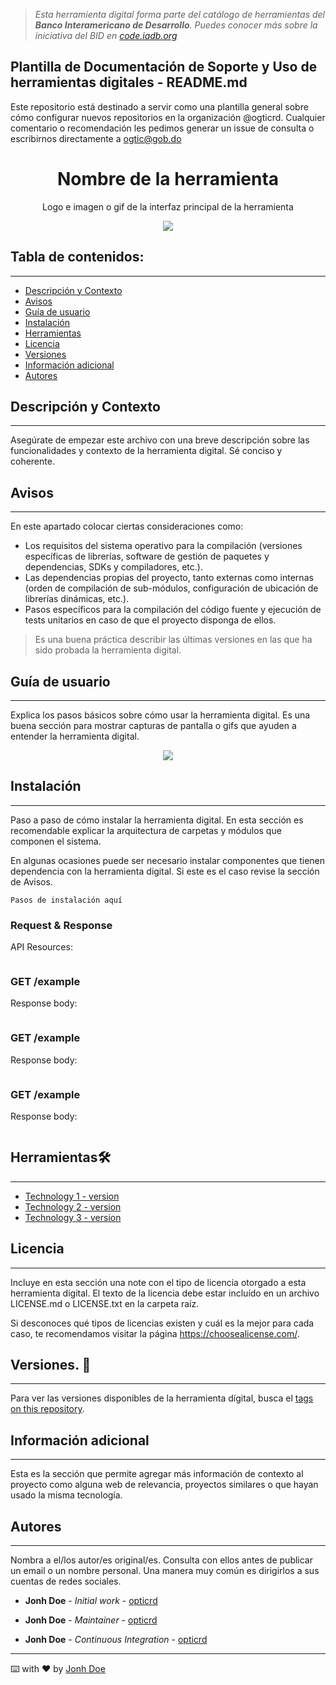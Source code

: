 > *Esta herramienta digital forma parte del catálogo de herramientas del **Banco Interamericano de Desarrollo**. Puedes conocer más sobre la iniciativa del BID en [code.iadb.org](https://code.iadb.org)*

## Plantilla de Documentación de Soporte y Uso de herramientas digitales - README.md
Este repositorio está destinado a servir como una plantilla general sobre cómo configurar nuevos repositorios en la organización @ogticrd. 
Cualquier comentario o recomendación les pedimos generar un issue de consulta o escribirnos directamente a ogtic@gob.do


<h1 align="center"> Nombre de la herramienta</h1>
<p align="center"> Logo e imagen o gif de la interfaz principal de la herramienta</p>
<p align="center"><img src="https://www.webdevelopersnotes.com/wp-content/uploads/create-a-simple-home-page.png"/></p> 

## Tabla de contenidos:
---
- [Descripción y Contexto](#descripción-y-contexto)
- [Avisos](#avisos)
- [Guía de usuario](#guía-de-usuario)
- [Instalación](#instalación)
- [Herramientas](#herramientas🛠️)
- [Licencia](#licencia)
- [Versiones](#versiones-📌)
- [Información adicional](#información-adicional)
- [Autores](#autores)


## Descripción y Contexto
---
Asegúrate de empezar este archivo con una breve descripción sobre las funcionalidades y contexto de la herramienta digital. Sé conciso y coherente.

## Avisos
---
En este apartado colocar ciertas consideraciones como:
- Los requisitos del sistema operativo para la compilación (versiones específicas de librerías, software de gestión de paquetes y dependencias, SDKs y compiladores, etc.).
- Las dependencias propias del proyecto, tanto externas como internas (orden de compilación de sub-módulos, configuración de ubicación de librerías dinámicas, etc.).
- Pasos específicos para la compilación del código fuente y ejecución de tests unitarios en caso de que el proyecto disponga de ellos.

>Es una buena práctica describir las últimas versiones en las que ha sido probada la herramienta digital.

## Guía de usuario
---
Explica los pasos básicos sobre cómo usar la herramienta digital. Es una buena sección para mostrar capturas de pantalla o gifs que ayuden a entender la herramienta digital.
<p align="center"><img src="https://img.freepik.com/vector-gratis/libro-guia-usuario-iconos-manual-o-instrucciones-libro-espiral-herramientas_274258-35.jpg"/></p> 


## Instalación
---
Paso a paso de cómo instalar la herramienta digital. En esta sección es recomendable explicar la arquitectura de carpetas y módulos que componen el sistema.

En algunas ocasiones puede ser necesario instalar componentes que tienen dependencia con la herramienta digital. Si este es el caso revise la sección de Avisos.

```
Pasos de instalación aquí
```

### Request & Response
API Resources:
```

```
### GET /example
Response body:
```

```

### GET /example
Response body:
```

```

### GET /example
Response body:
```

```

## Herramientas🛠️
---
* [Technology 1 - version](url)
* [Technology 2 - version](url)
* [Technology 3 - version](url)

## Licencia
---
Incluye en esta sección una note con el tipo de licencia otorgado a esta herramienta digital. El texto de la licencia debe estar incluído en un archivo LICENSE.md o LICENSE.txt en la carpeta raíz.

Si desconoces qué tipos de licencias existen y cuál es la mejor para cada caso, te recomendamos visitar la página https://choosealicense.com/.

## Versiones. 📌
---
Para ver las versiones disponibles de la herramienta dígital, busca el [tags on this repository](https://github.com/opticrd/.....).

## Información adicional
---
Esta es la sección que permite agregar más información de contexto al proyecto como alguna web de relevancia, proyectos similares o que hayan usado la misma tecnología.

## Autores
---
Nombra a el/los autor/es original/es. Consulta con ellos antes de publicar un email o un nombre personal. Una manera muy común es dirigirlos a sus cuentas de redes sociales.

* **Jonh Doe** - *Initial work* - [opticrd](https://github.com/opticrd)

* **Jonh Doe** - *Maintainer* -  [opticrd](https://github.com/opticrd)

* **Jonh Doe** - *Continuous Integration* -  [opticrd](https://github.com/opticrd)


---
⌨️ with ❤️ by [Jonh Doe](https://github.com/User)